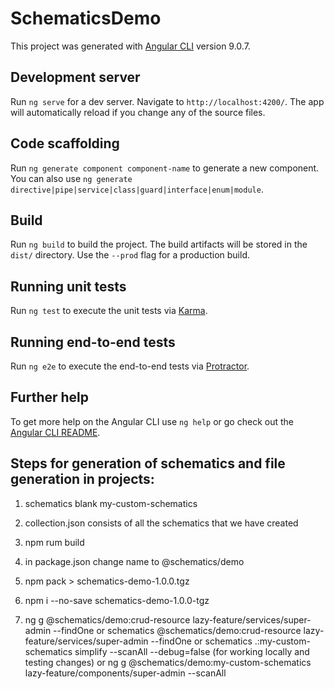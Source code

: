 # SchematicsDemo

This project was generated with [Angular CLI](https://github.com/angular/angular-cli) version 9.0.7.

## Development server

Run `ng serve` for a dev server. Navigate to `http://localhost:4200/`. The app will automatically reload if you change any of the source files.

## Code scaffolding

Run `ng generate component component-name` to generate a new component. You can also use `ng generate directive|pipe|service|class|guard|interface|enum|module`.

## Build

Run `ng build` to build the project. The build artifacts will be stored in the `dist/` directory. Use the `--prod` flag for a production build.

## Running unit tests

Run `ng test` to execute the unit tests via [Karma](https://karma-runner.github.io).

## Running end-to-end tests

Run `ng e2e` to execute the end-to-end tests via [Protractor](http://www.protractortest.org/).

## Further help

To get more help on the Angular CLI use `ng help` or go check out the [Angular CLI README](https://github.com/angular/angular-cli/blob/master/README.md).

## Steps for generation of schematics and file generation in projects:

1. schematics blank my-custom-schematics

2. collection.json consists of all the schematics that we have created


3. npm rum build

4. in package.json change name to @schematics/demo

5. npm pack > schematics-demo-1.0.0.tgz

6. npm i --no-save schematics-demo-1.0.0-tgz

7. ng g @schematics/demo:crud-resource lazy-feature/services/super-admin --findOne
	or
	schematics @schematics/demo:crud-resource lazy-feature/services/super-admin --findOne
  or 
  schematics .:my-custom-schematics simplify  --scanAll --debug=false (for working locally and testing changes)
  or
  ng g @schematics/demo:my-custom-schematics lazy-feature/components/super-admin --scanAll
